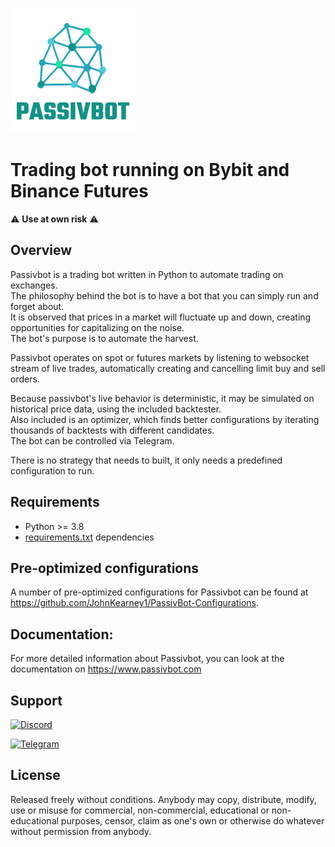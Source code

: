 ![Passivbot](docs/images/logo.png)

# Trading bot running on Bybit and Binance Futures

:warning: **Use at own risk** :warning:

## Overview

Passivbot is a trading bot written in Python to automate trading on exchanges.  
The philosophy behind the bot is to have a bot that you can simply run and forget about.  
It is observed that prices in a market will fluctuate up and down, creating opportunities for capitalizing on the noise.  
The bot's purpose is to automate the harvest.

Passivbot operates on spot or futures markets by listening to websocket stream of live trades,
automatically creating and cancelling limit buy and sell orders.

Because passivbot's live behavior is deterministic, it may be simulated on historical price data, using the included backtester.  
Also included is an optimizer, which finds better configurations by iterating thousands of backtests with different candidates.  
The bot can be controlled via Telegram.

There is no strategy that needs to built, it only needs a predefined configuration to run.

## Requirements

- Python >= 3.8
- [requirements.txt](requirements.txt) dependencies

## Pre-optimized configurations

A number of pre-optimized configurations for Passivbot can be found at https://github.com/JohnKearney1/PassivBot-Configurations.

## Documentation:

For more detailed information about Passivbot, you can look at the documentation on https://www.passivbot.com

## Support

[![Discord](https://img.shields.io/badge/Discord-7289DA?style=for-the-badge&logo=discord&logoColor=white)](https://discord.gg/QAF2H2UmzZ)

[![Telegram](https://img.shields.io/badge/Telegram-2CA5E0?style=for-the-badge&logo=telegram&logoColor=white)](https://t.me/passivbot_futures)

## License

Released freely without conditions.
Anybody may copy, distribute, modify, use or misuse for commercial,
non-commercial, educational or non-educational purposes, censor,
claim as one's own or otherwise do whatever without permission from anybody.
